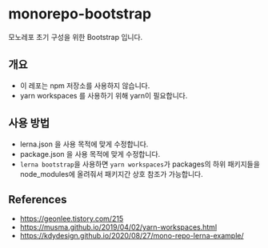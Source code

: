 # monorepo-bootstrap
모노레포 초기 구성을 위한 Bootstrap 입니다.

## 개요
- 이 레포는 npm 저장소를 사용하지 않습니다.
- yarn workspaces 를 사용하기 위해 yarn이 필요합니다.

## 사용 방법
- lerna.json 을 사용 목적에 맞게 수정합니다.
- package.json 을 사용 목적에 맞게 수정합니다.
- ```lerna bootstrap```을 사용하면 ```yarn workspaces```가 packages의 하위 패키지들을 node_modules에 올려줘서 패키지간 상호 참조가 가능합니다.

## References
- https://geonlee.tistory.com/215
- https://musma.github.io/2019/04/02/yarn-workspaces.html
- https://kdydesign.github.io/2020/08/27/mono-repo-lerna-example/